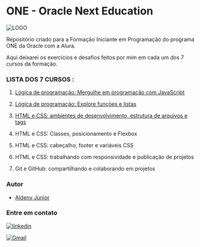# ONE - Oracle Next Education

![LOGO](https://www.oracle.com/a/ocom/img/rh03-one-br-logo.png)

Repositório criado para a Formação Iniciante em Programação do programa ONE da Oracle com a Alura.

Aqui deixarei os exercícios e desafios feitos por mim em cada um dos 7 cursos da formação.

### LISTA DOS 7 CURSOS :

1. [Lógica de programação: Mergulhe em programação com JavaScript](https://cursos.alura.com.br/certificate/juniorfilhobom/logica-programacao-mergulhe-programacao-javascript)

2. [Lógica de programação: Explore funções e listas](https://cursos.alura.com.br/user/juniorfilhobom/course/logica-programacao-funcoes-listas/certificate)

3. [HTML e CSS: ambientes de desenvolvimento, estrutura de arquivos e tags](https://cursos.alura.com.br/user/juniorfilhobom/course/html-css-ambiente-arquivos-tags/certificate)

4. HTML e CSS: Classes, posicionamento e Flexbox

5. HTML e CSS: cabeçalho, footer e variáveis CSS

6. HTML e CSS: trabalhando com responsividade e publicação de projetos

7. Git e GitHub: compartilhando e colaborando em projetos

### Autor

- [Aldeny Júnior](https://github.com/aldenyjr)

### Entre em contato

[![linkedin](https://img.shields.io/badge/linkedin-0A66C2?style=for-the-badge&logo=linkedin&logoColor=white)](https://www.linkedin.com/in/aldenyjr/)

[![Gmail](https://img.shields.io/badge/Gmail-333333?style=for-the-badge&logo=gmail&logoColor=red)](mailto:aldenyjr.dev@gmaill.com)
